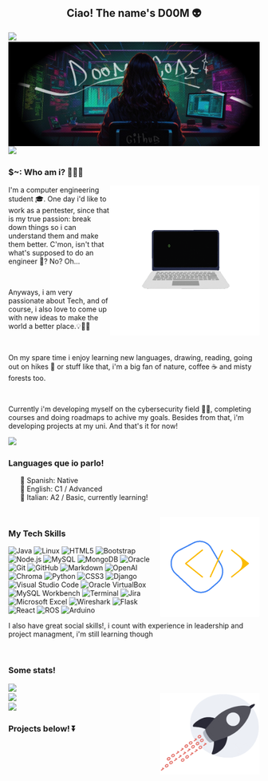 <h2 align="center">Ciao! The name's D00M 👽</h2> 
<img src="https://user-images.githubusercontent.com/73097560/115834477-dbab4500-a447-11eb-908a-139a6edaec5c.gif">
<img alt="Coding" src="./assets/Untitled.jpeg" align="center"/>
<img src="https://user-images.githubusercontent.com/73097560/115834477-dbab4500-a447-11eb-908a-139a6edaec5c.gif">

<h3 align="left">$~: Who am i? 👩🏻‍💻</h3>
<img src="./assets/pc.gif" width="300px" align="right">

<div align="left">
  <p>
    I'm a computer engineering student 🎓. One day i'd like to work as a pentester, since that is my true passion: break down things so i can understand them and make them     better. C'mon, isn't      that what's supposed to do an engineer 👺? No? Oh...
  </p>
<br>
  <p>
    Anyways, i am very passionate about Tech, and of course, i also love to come up with new ideas to make the world a better place.💡👩‍💻 
  </p>
<br>
  <p>
    On my spare time i enjoy learning new languages, drawing, reading, going out on hikes 🌲 or stuff like that, i'm a big fan of nature, coffee ☕ and misty forests too. 
  </p>
<br>
  <p>
    Currently i'm developing myself on the cybersecurity field 🥷🏻, completing courses and doing roadmaps to achive my goals. Besides from that, ì'm developing projects at my uni. And that's it for now! 
  </p>
</div>
  




<img src="https://user-images.githubusercontent.com/73097560/115834477-dbab4500-a447-11eb-908a-139a6edaec5c.gif">

<h3>Languages que io parlo!</h3>
<ul type="None">
  <li>🔹 Spanish: Native</li>
  <li>🔹 English: C1 / Advanced</li>
  <li>🔹 Italian: A2 / Basic, currently learning!</li>
</ul>
<br>

<img src="./assets/code.gif" width="200px" align="right">
<h3 align="left">My Tech Skills</h3>

![Java](https://img.shields.io/badge/-Java-333333?style=flat&logo=Java&logoColor=007396)
![Linux](https://img.shields.io/badge/-Linux-333333?style=flat&logo=Linux&logoColor=FCC624)
![HTML5](https://img.shields.io/badge/-HTML5-333333?style=flat&logo=HTML5)
![Bootstrap](https://img.shields.io/badge/-Bootstrap-333333?style=flat&logo=bootstrap&logoColor=563D7C)
![Node.js](https://img.shields.io/badge/-Node.js-333333?style=flat&logo=node.js)
![MySQL](https://img.shields.io/badge/-MySQL-333333?style=flat&logo=mysql)
![MongoDB](https://img.shields.io/badge/-MongoDB-333333?style=flat&logo=mongodb)
![Oracle](https://img.shields.io/badge/-Oracle-333333?style=flat&logo=oracle)
![Git](https://img.shields.io/badge/-Git-333333?style=flat&logo=git)
![GitHub](https://img.shields.io/badge/-GitHub-333333?style=flat&logo=github)
![Markdown](https://img.shields.io/badge/-Markdown-333333?style=flat&logo=markdown)
![OpenAI](https://img.shields.io/badge/Openai-33333?style=flat&logo=openai&color=333333)
![Chroma](https://img.shields.io/badge/ChromaDB-33333?style=flat&logo=chroma&color=333333)
![Python](https://img.shields.io/badge/Python-33333?style=flat&logo=python&color=333333)
![CSS3](https://img.shields.io/badge/CSS3-33333?style=flat&logo=css3&color=333333)
![Django](https://img.shields.io/badge/Django-33333?style=flat&logo=django&color=333333)
![Visual Studio Code](https://img.shields.io/badge/VScode-33333?style=flat&logo=visual%20studio%20code&color=333333)
![Oracle VirtualBox](https://img.shields.io/badge/VirtualBox-33333?style=flat&logo=virtualbox&color=333333)
![MySQL Workbench](https://img.shields.io/badge/Mysql_Workbench-33333?style=flat&logo=mysql&color=333333)
![Terminal](https://img.shields.io/badge/Bash-33333?style=flat&logo=gnu%20bash&color=333333)
![Jira](https://img.shields.io/badge/Jira-33333?style=flat&logo=jira&color=333333)
![Microsoft Excel](https://img.shields.io/badge/Excel-33333?style=flat&logo=excel&color=333333)
![Wireshark](https://img.shields.io/badge/Wireshark-blue?style=flat-square&logo=wireshark&color=333333)
![Flask](https://img.shields.io/badge/Flask-33333?style=flat-square&logo=flask&color=333333)
![React](https://img.shields.io/badge/React-33333?style=flat-square&logo=react&color=333333)
![ROS](https://img.shields.io/badge/ROS-33333?style=flat-square&logo=ros&color=333333)
![Arduino](https://img.shields.io/badge/Arduino-33333?style=flat-square&logo=arduino&color=333333)




<p>I also have great social skills!, i count with experience in leadership and project managment, i'm still learning though</p>

<br>

<h3>Some stats! </h3>
<div display="in-block">
  <img src="https://github-readme-stats.vercel.app/api?username=D00MSDaY-0&show_icons=true&theme=algolia&include_all_commits=true&count_private=true"/> 
  <br>
  <img src="https://github-readme-stats.vercel.app/api/top-langs/?username=D00MSDaY-0&show_icons=true&theme=algolia"/>
  <img src="./assets/rocket.gif" width="200px" align="right">

</div>
<img src="https://user-images.githubusercontent.com/73097560/115834477-dbab4500-a447-11eb-908a-139a6edaec5c.gif">
<h3 align="left">  Projects below! ⏬</h3>

